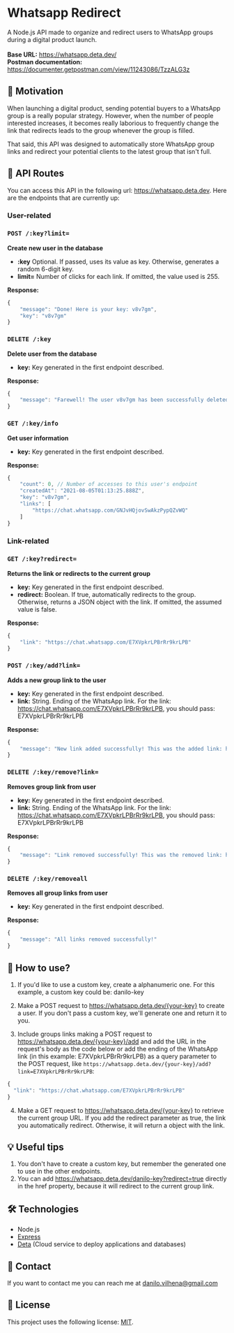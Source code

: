# Whatsapp Redirect
A Node.js API made to organize and redirect users to WhatsApp groups during a digital product launch.    
<br>
**Base URL:** https://whatsapp.deta.dev/  
**Postman documentation:** https://documenter.getpostman.com/view/11243086/TzzALG3z

## 🧐 Motivation
When launching a digital product, sending potential buyers to a WhatsApp group is a really popular strategy. However, when the number of people interested increases, it becomes really laborious to frequently change the link that redirects leads to the group whenever the group is filled. 

That said, this API was designed to automatically store WhatsApp group links and redirect your potential clients to the latest group that isn't full.

## 🤖 API Routes
You can access this API in the following url: https://whatsapp.deta.dev. Here are the endpoints that are currently up:

### User-related
### `POST /:key?limit=`  
**Create new user in the database**
- **:key** Optional. If passed, uses its value as key. Otherwise, generates a random 6-digit key.  
- **limit=** Number of clicks for each link. If omitted, the value used is 255.    

  
**Response:**  
```js
{
    "message": "Done! Here is your key: v8v7gm",
    "key": "v8v7gm"
}
```

### `DELETE /:key`  
**Delete user from the database**  
- **key:** Key generated in the first endpoint described.  

**Response:**  
```js
{
    "message": "Farewell! The user v8v7gm has been successfully deleted."
}
```

### `GET /:key/info`  
**Get user information**  
- **key:** Key generated in the first endpoint described.  

**Response:**  
```js
{
    "count": 0, // Number of accesses to this user's endpoint 
    "createdAt": "2021-08-05T01:13:25.888Z", 
    "key": "v8v7gm",
    "links": [
        "https://chat.whatsapp.com/GNJvHQjovSwAkzPypQZvWQ"
    ]
}
```

### Link-related
### `GET /:key?redirect=`  
**Returns the link or redirects to the current group**  
- **key:** Key generated in the first endpoint described.
- **redirect:** Boolean. If true, automatically redirects to the group. Otherwise, returns a JSON object with the link. If omitted, the assumed value is false.  

**Response:**  
```js
{
    "link": "https://chat.whatsapp.com/E7XVpkrLPBrRr9krLPB"
}
```

### `POST /:key/add?link=`  
**Adds a new group link to the user**  
- **key:** Key generated in the first endpoint described.
- **link:** String. Ending of the WhatsApp link. For the link: https://chat.whatsapp.com/E7XVpkrLPBrRr9krLPB, you should pass: E7XVpkrLPBrRr9krLPB  

**Response:**  
```js
{
    "message": "New link added successfully! This was the added link: https://chat.whatsapp.com/E7XVpkrLPBrRr9krLPB"
}
```

### `DELETE /:key/remove?link=`  
**Removes group link from user**  
- **key:** Key generated in the first endpoint described.  
- **link:** String. Ending of the WhatsApp link. For the link: https://chat.whatsapp.com/E7XVpkrLPBrRr9krLPB, you should pass: E7XVpkrLPBrRr9krLPB  

**Response:**  
```js
{
    "message": "Link removed successfully! This was the removed link: https://chat.whatsapp.com/E7XVpkrLPBrRr9krLPB"
}
```

### `DELETE /:key/removeall`  
**Removes all group links from user**  
- **key:** Key generated in the first endpoint described.   

**Response:**  
```js
{
    "message": "All links removed successfully!"
}
```

## 🔢 How to use?
1. If you'd like to use a custom key, create a alphanumeric one. For this example, a custom key could be: danilo-key

1. Make a POST request to https://whatsapp.deta.dev/{your-key} to create a user. If you don't pass a custom key, we'll generate one and return it to you.

1. Include groups links making a POST request to https://whatsapp.deta.dev/{your-key}/add and add the URL in the request's body as the code below or add the ending of the WhatsApp link (in this example: E7XVpkrLPBrRr9krLPB) as a query parameter to the POST request, like `https://whatsapp.deta.dev/{your-key}/add?link=E7XVpkrLPBrRr9krLPB`:
```js
{
  "link": "https://chat.whatsapp.com/E7XVpkrLPBrRr9krLPB"
}
```

4. Make a GET request to https://whatsapp.deta.dev/{your-key} to retrieve the current group URL. If you add the redirect parameter as true, the link you automatically redirect. Otherwise, it will return a object with the link.

## 💡 Useful tips
1. You don't have to create a custom key, but remember the generated one to use in the other endpoints.
1. You can add https://whatsapp.deta.dev/danilo-key?redirect=true directly in the href property, because it will redirect to the current group link.

## 🛠 Technologies

- Node.js 
- <a href="https://expressjs.com">Express</a> 
- <a href="https://www.deta.sh">Deta</a> (Cloud service to deploy applications and databases)

## 👋 Contact
If you want to contact me you can reach me at danilo.vilhena@gmail.com

## 📙 License
This project uses the following license: <a href="https://github.com/danilovilhena/whatsapp-redirect/blob/main/LICENSE">MIT</a>.
